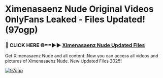# Ximenasaenz Nude Original Videos 0nlyFans Leaked - Files Updated! (97ogp)

<h3>🔴 CLICK HERE 🌐==►► <a href="https://tinyurl.com/yrmya6cz" rel="nofollow">Ximenasaenz Nude Updated Files</a></h3>

Get Ximenasaenz Nude and all content. Now you can access all videos and pictures of Ximenasaenz Nude. New Updated Files 2025!

[![97ogp](https://i.imgur.com/FMdXYCs.gif)](https://tinyurl.com/yrmya6cz)
